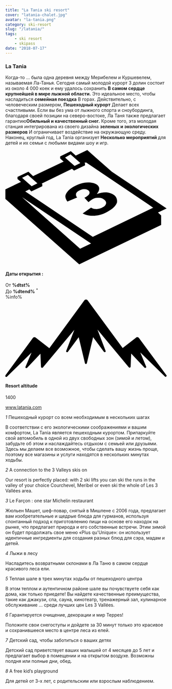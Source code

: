 ```yaml
---
title: "La Tania ski resort"
cover: "latania-chalet.jpg"
avatar: "la-tania.png"
category: ski-resort
slug: "/latania/"
tags:
    - ski resort
    - skipass
date: "2018-07-17"
---
```


<div class="edito-wrapper station"><div class="banner-station">
<div class="banner-station-logo">
<imgtest data="la-tania.png" directory="post" alt="La Tania"></imgtest>
</div>
</div>

<h3 class="main-title-1 h-margin-bottom-0">La Tania</h1>
<div class="rich-text">
<p>Когда-то ... была одна деревня между Мерибелем и Куршевелем, называемая Ла-Танья. Сегодня самый молодой курорт 3 долин состоит из около 4 000 коек и ему удалось сохранить <strong>В самом сердце крупнейшей в мире лыжной области.</strong> Это идеальное место, чтобы насладиться <strong>семейная поездка</strong> В горах. Действительно, с человеческим размером, <strong>Пешеходный курорт</strong> Делает всех счастливыми. Если вы без ума от лыжного спорта и сноубординга, благодаря своей позиции на северо-востоке, Ла Таня также предлагает гарантию<strong>Обильный и качественный снег.</strong> Кроме того, эта молодая станция интегрирована из своего дизайна <strong> зеленых и экологических размеров</strong> И ограничивает воздействие на окружающую среду. Наконец, круглый год, La Tania организует <strong>Несколько мероприятий </strong> для детей и их семьи с любыми видами шоу и игр.</p>
</div>

<div class="grid center">
<div class="col-6">
<i class="icon icon-date icon-55">
<svg xmlns="http://www.w3.org/2000/svg" viewBox="0 0 55.9 39.6"><path d="M37.6 15.5c-.7-.5-1.6-.8-2.6-.9-1.1 0-2.2.2-3.3.6 1.1-1.4 1.1-2.4.1-3.2-.7-.5-1.7-.8-3.1-.8-1.6 0-3.3.5-4.9 1.4-.9.5-1.7 1.1-2.2 1.7-.5.6-.8 1.2-.8 1.7s.2 1.1.7 1.8l3.4-1.4c-.4-.4-.5-.8-.4-1.3.1-.4.5-.8 1.1-1.1.6-.3 1.1-.5 1.7-.5.6 0 1 .1 1.4.4.4.3.6.7.4 1.2-.2.5-.8.9-1.7 1.4l1.4 1.5c.5-.4.9-.7 1.4-1 .6-.4 1.3-.5 2.1-.5s1.4.2 1.9.6c.6.4.8.9.7 1.4-.1.5-.5 1-1.2 1.3-.6.4-1.3.5-2 .6-.7 0-1.4-.1-2-.5l-2.9 2c1.1.6 2.5.9 4.1.8 1.6-.1 3.2-.6 4.7-1.5 1.6-.9 2.7-1.9 3.1-3.1.1-.9-.1-1.9-1.1-2.6z"></path><path d="M52.9 21.6l3-1.4-19-12.7L28.4 0l-4 1.9L22.7.4 19 2.2v.7L20.2 4 9.6 9 8 7.5 4.2 9.3v.7l1.2 1L0 13.6v3.3l25.6 22.6L54 25.9v-3.3l-1.1-1zM22.6 1.5l.9.8L26 4.5l-2 1-2.4-2.1-.9-.8 1.9-1.1zM7.8 8.6l.9.8 2.4 2.1-2 1-2.4-2.1-.9-.8 2-1zm18.1 25.5L5.8 16.3l23.9 16-3.8 1.8zM51.1 20L30.3 30 6.9 14.3l1.4-.7.7.7 3.8-1.8v-.7l-.2-.2 10.5-5.1.7.6 3.8-1.8v-.7l-.2-.2.6-.1 21.6 14.5 1.7 1.2h-.2z"></path></svg></i>
<h4 class="main-title-3 h-uppercase center h-fz-16">Даты открытия :</h4>
   <div class="opening-dates">
                     От <strong>%dtst%</strong> <br/>
                     До <strong>%dtend%</strong> <sup className="blue">*</sup>
     </div>
     %info%
</div>
<div class="col-6">
<i class="icon icon-mountain icon-55">
<svg xmlns="http://www.w3.org/2000/svg" viewBox="0 0 85.1 40.7"><path d="M23.2 25.6L41.7.4c.2-.3.5-.4.9-.4.3 0 .6.1.8.4l18.5 25.1L69 20c.2-.2.5-.3.8-.2.3 0 .5.2.7.4L85 39.8c.2.2.1.5-.1.7-.2.2-.5.2-.7 0l-13-12.7 3.1 7.5c.1.2 0 .5-.2.6-.2.1-.5.1-.7-.1l-7-7.4-.3 6.9c0 .2-.1.4-.4.5-.2.1-.4 0-.6-.2L48.6 15.8 52.9 27c.1.2 0 .5-.2.6-.2.1-.5.1-.7-.1l-5.7-7.7L43 33.5c-.1.2-.3.4-.5.4s-.4-.2-.5-.4l-3.3-13.7-5.7 7.7c-.2.2-.4.3-.7.1-.2-.1-.3-.4-.2-.6l4.3-11.1-16.6 19.8c-.1.2-.4.2-.6.2-.2-.1-.3-.2-.4-.5l-.3-6.9-7 7.4c-.2.2-.5.2-.7.1-.2-.1-.3-.4-.2-.6l3.2-7.5-13 12.7c-.2.2-.5.2-.7 0-.2-.2-.2-.5-.1-.7l14.5-19.7c.2-.2.4-.4.7-.4.3 0 .6 0 .8.2l7.2 5.6z"></path></svg></i>
<h4 class="main-title-3 h-uppercase center h-fz-16">Resort altitude</h4>
1400
</div>
</div>

<a rel="nofollow" href="http://www.latania.com" class="btn btn-blue" target="_blank">www.latania.com</a>

<div class="poi-anchor-title" id="marker_11">
<em>1</em> Пешеходный курорт со всем необходимым в нескольких шагах
</div>

<div class="o-actu fullWidth">
<div class="grid-noGutter-equalHeight_sm-1">
<div class="col">
<imgtest data="latania-stationpietonne.jpg" directory="post" alt="Пешеходный курорт со всем необходимым в нескольких шагах"></imgtest>
</div>
<div class="col">
<div class="pl2 rich-text">
<p>В соответствии с его экологическими соображениями и вашим комфортом, La Tania является пешеходным курортом. Припаркуйте свой автомобиль в одной из двух свободных зон (зимой и летом), забудьте об этом и наслаждайтесь отдыхом с семьей или друзьями. Здесь мы делаем все возможное, чтобы сделать вашу жизнь проще, поэтому все магазины и услуги находятся в нескольких минутах ходьбы.</p>
</div>
</div>
</div>
</div>

<div class="poi-anchor-title" id="marker_12">
<em>2</em> A connection to the 3 Valleys skis on
</div>

<div class="o-actu fullWidth">
<div class="grid-noGutter-equalHeight_sm-1">
<div class="col">
<imgtest data="latania-connexion.jpg" directory="post" alt="A connection to the 3 Valleys skis on"></imgtest>
</div>
<div class="col">
<div class="pl2 rich-text">
<p>Our resort is perfectly placed: with 2 ski lifts you can ski the runs in the valley of your choice Courchevel, Meribel or even ski the whole of Les 3 Vallées area.</p>
</div>
</div>
</div>
</div>

<div class="poi-anchor-title" id="marker_13">
<em>3</em> Le Farçon : one star Michelin restaurant
</div>

<div class="o-actu fullWidth">
<div class="grid-noGutter-equalHeight_sm-1">
<div class="col">
<imgtest data="latania-lefarcon.jpg" directory="post" alt="Le Farçon : one star Michelin restaurant"></imgtest>
</div>
<div class="col">
<div class="pl2 rich-text">
<p>Жюльен Машет, шеф-повар, снятый в Мишлене с 2006 года, предлагает вам изобретательные и щедрые блюда для гурманов, используя спонтанный подход к приготовлению пищи на основе его находок на рынке, что предлагает природа и его собственные встречи. Этим зимой он будет продолжать свое меню «Plus qu'Unique»: он использует идентичные ингредиенты для создания разных блюд для сэра, мадам и детей.</p>
</div>
</div>
</div>
</div>

<div class="poi-anchor-title" id="marker_14">
<em>4</em> Лыжи в лесу
</div>

<div class="o-actu fullWidth">
<div class="grid-noGutter-equalHeight_sm-1">
<div class="col">
<imgtest data="latania-skiforet.jpg" directory="post" alt="Лыжи в лесу"></imgtest>
</div>
<div class="col">
<div class="pl2 rich-text">
<p>Насладитесь возвратными склонами в Ла Таню в самом сердце красивого леса ели.</p>
</div>
</div>
</div>
</div>

<div class="poi-anchor-title" id="marker_15">
<em>5</em> Теплая шале в трех минутах ходьбы от пешеходного центра
</div>

<div class="o-actu fullWidth">
<div class="grid-noGutter-equalHeight_sm-1">
<div class="col">
<imgtest data="latania-chalet.jpg" directory="post" alt="Теплая шале в трех минутах ходьбы от пешеходного центра"></imgtest>
</div>
<div class="col">
<div class="pl2 rich-text">
<p>В этом теплом и аутентичном районе шале вы почувствуете себя как дома, как только приедете! Вы найдете качественные преимущества, такие как джакузи, спа, сауна, кинотеатр, тренажерный зал, кулинарное обслуживание ... среди лучших цен Les 3 Vallées.</p>
</div>
</div>
</div>
</div>

<div class="poi-anchor-title" id="marker_16">
<em>6</em> Гарантируется очищение, декорации и мир Teppes!
</div>

<div class="o-actu fullWidth">
<div class="grid-noGutter-equalHeight_sm-1">
<div class="col">
<imgtest data="latania-raquette.jpg" directory="post" alt="Гарантируется очищение, декорации и мир Teppes!"></imgtest>
</div>
<div class="col">
<div class="pl2 rich-text">
<p>Положите свои снегоступы и дойдете за 30 минут только это красивое и сохранившееся место в центре леса из елей.</p>
</div>
</div>
</div>
</div>

<div class="poi-anchor-title" id="marker_17">
<em>7</em> Детский сад, чтобы заботиться о ваших детях
</div>
<div class="o-actu fullWidth">
<div class="grid-noGutter-equalHeight_sm-1">
<div class="col">
<imgtest data="latania-garderie.jpg" directory="post" alt="Детский сад, чтобы заботиться о ваших детях"></imgtest>
</div>
<div class="col">
<div class="pl2 rich-text">
<p>Детский сад приветствует ваших малышей от 4 месяцев до 5 лет и предлагает выбор в помещении и на открытом воздухе. Возможны полдня или полные дни, обед.</p>
</div>
</div>
</div>
</div>

<div class="poi-anchor-title" id="marker_18">
<em>8</em> A free kid’s playground
</div>

<div class="o-actu fullWidth">
   <div class="grid-noGutter-equalHeight_sm-1">
<div class="col">
<imgtest data="latania-airdejeux.jpg" directory="post" alt="A free kid’s playground"></imgtest>
</div>
<div class="col">
<div class="pl2 rich-text">
<p>Для детей от 3-х лет, с родительским или взрослым наблюдением.</p>
</div>
</div>
</div>
</div>
</div>

</div>
